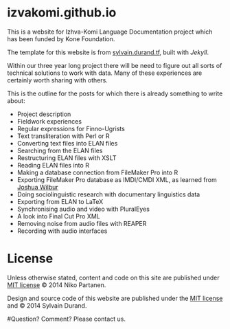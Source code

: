 izvakomi.github.io
==================

This is a website for Izhva-Komi Language Documentation project which has been funded by Kone Foundation.

The template for this website is from [sylvain.durand.tf](http://sylvain.durand.tf), built with *Jekyll*.

Within our three year long project there will be need to figure out all sorts of technical solutions to work with data. Many of these experiences are certainly worth sharing with others.

This is the outline for the posts for which there is already something to write about:

- Project description
- Fieldwork experiences
- Regular expressions for Finno-Ugrists
- Text transliteration with Perl or R
- Converting text files into ELAN files
- Searching from the ELAN files
- Restructuring ELAN files with XSLT
- Reading ELAN files into R
- Making a database connection from FileMaker Pro into R
- Exporting FileMaker Pro database as IMDI/CMDI XML, as learned from [Joshua Wilbur](http://www.skandinavistik.uni-freiburg.de/institut/mitarbeiter/wilbur)
- Doing sociolinguistic research with documentary linguistics data
- Exporting from ELAN to LaTeX
- Synchronising audio and video with PluralEyes
- A look into Final Cut Pro XML
- Removing noise from audio files with REAPER
- Recording with audio interfaces

# License

Unless otherwise stated, content and code on this site are published under [MIT license](http://opensource.org/licenses/MIT) © 2014 Niko Partanen.

Design and source code of this website are published under the [MIT license](http://opensource.org/licenses/MIT) and © 2014 Sylvain Durand.

#Question? Comment?
Please contact us.